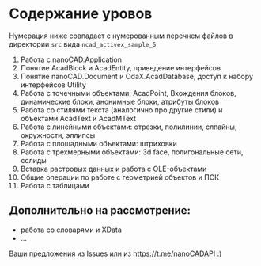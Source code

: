 # Содержание уровов

Нумерация ниже совпадает с нумерованным перечнем файлов в директории `src` вида `ncad_activex_sample_5`

1) Работа с nanoCAD.Application
2) Понятие AcadBlock и AcadEntity, приведение интерфейсов
3) Понятие nanoCAD.Document и OdaX.AcadDatabase, доступ к набору интерфейсов Utility
4) Работа с точечными объектами: AcadPoint, Вхождения блоков, динамические блоки, анонимные блоки, атрибуты блоков
5) Работа со стилями текста (аналогично про другие стили) и объектами AcadText и AcadMText
6) Работа с линейными объектами: отрезки, полилинии, слпайны, окружности, эллипсы
7) Работа с площадными объектами: штриховки
8) Работа с трехмерными объектами: 3d face, полигональные сети, солиды
9) Вставка растровых данных и работа с OLE-объектами
10) Общие операции по работе с геометрией объектов и ПСК
11) Работа с таблицами

## Дополнительно на рассмотрение:

- работа со словарями и XData
- ...


Ваши предложения из Issues или из https://t.me/nanoCADAPI :)